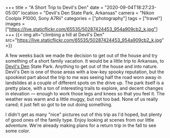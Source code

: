 +++
title = "A Short Trip to Devil's Den"
date = "2020-09-04T18:27:23-05:00"
location = "Devil's Den State Park, Arkansas"
camera = "Nikon Coolpix P1000, Sony A7Rii"
categories = ["photography"]
tags = ["travel"]
images = ["https://live.staticflickr.com/65535/50287424453_954a909cb2_k.jpg"]
+++
{{< img alt="climbing a hill at Devil's Den" src="https://live.staticflickr.com/65535/50287424453_954a909cb2_k.jpg" >}}
<!--more-->
A few weeks back we made the decision to get out of the house and try something of a short family vacation. It would be a little trip to Arkansas, to [Devil's Den](https://www.amazon.com/Incident-Devils-story-Terry-Lovelace/dp/0692072012) State Park. Anything to get out of the house and into nature. Devil's Den is one of those areas with a low-key spooky reputation, but the spookiest part about the trip to me was seeing half the road worn away in landslides at a couple of different spots on the drive up. The park itself is a pretty place, with a ton of interesting trails to explore, and decent changes in elevation — enough to work those legs and knees so that you feel it. The weather was warm and a little muggy, but not too bad. None of us really cared; it just felt so got to be out doing something. 

I didn't get as many "nice" pictures out of this trip as I'd hoped, but plenty of good ones of the family type. Enjoy looking at scenes from our little adventure. We're already making plans for a return trip in the fall to see some color.

<div id="gallery">
		<img alt="" src="https://live.staticflickr.com/65535/50287436678_2f8bd9bb0a.jpg"
			data-image="https://live.staticflickr.com/65535/50287436678_56842bf516_k.jpg">
		<img alt="" src="https://live.staticflickr.com/65535/50287424453_17bb4caf86.jpg"
			data-image="https://live.staticflickr.com/65535/50287424453_954a909cb2_k.jpg">
		<img alt="" src="https://live.staticflickr.com/65535/50287424943_ce288463df.jpg"
			data-image="https://live.staticflickr.com/65535/50287424943_e515604266_k.jpg">
		<img alt="" src="https://live.staticflickr.com/65535/50288247852_01b3dfc93f.jpg"
			data-image="https://live.staticflickr.com/65535/50288247852_41d75d4ca4_k.jpg">
		<img alt="" src="https://live.staticflickr.com/65535/50287420893_5c436d2513.jpg"
			data-image = "https://live.staticflickr.com/65535/50287420893_0de6ae64e5_o.jpg">
		<img alt="" src="https://live.staticflickr.com/65535/50287427888_9bb2177862.jpg"
			data-image="https://live.staticflickr.com/65535/50287427888_fb0467dc3c_k.jpg">
		<img alt="" src="https://live.staticflickr.com/65535/50288247417_d0ca5fce88.jpg"
			data-image = "https://live.staticflickr.com/65535/50288247417_6192c746a6_o.jpg">
		<img alt="" src="https://live.staticflickr.com/65535/50287420753_065a0a51cf.jpg"
			data-image = "https://live.staticflickr.com/65535/50287420753_ebe8a1835f_o.jpg">
		<img alt="" src="https://live.staticflickr.com/65535/50288255842_c7c8954992.jpg"
			data-image="https://live.staticflickr.com/65535/50288255842_317e53d3dd_k.jpg">
		<img alt="" src="https://live.staticflickr.com/65535/50288268547_37beff44ac.jpg"
			data-image="https://live.staticflickr.com/65535/50288268547_0a86c66fd9_k.jpg">
		<img alt="" src="https://live.staticflickr.com/65535/50288259567_de107a1d64.jpg"
			data-image="https://live.staticflickr.com/65535/50288259567_227025a05a_k.jpg">
		<img alt="" src="https://live.staticflickr.com/65535/50288249842_cd7199d0f1.jpg"
			data-image="https://live.staticflickr.com/65535/50288249842_1b2e4d50cb_k.jpg">
		<img alt="" src="https://live.staticflickr.com/65535/50288095091_b2c8235eb5.jpg"
			data-image = "https://live.staticflickr.com/65535/50288095091_6fea47d79e_o.jpg">
		<img alt="" src="https://live.staticflickr.com/65535/50288260147_963e029d25.jpg"
			data-image="https://live.staticflickr.com/65535/50288260147_d6019f1dee_k.jpg">
		<img alt="" src="https://live.staticflickr.com/65535/50288252997_6e08a35f84.jpg"
			data-image="https://live.staticflickr.com/65535/50288252997_38b7d1a87f_k.jpg">
		<img alt="" src="https://live.staticflickr.com/65535/50288116831_74839ef804.jpg"
			data-image="https://live.staticflickr.com/65535/50288116831_f6d6a761e0_k.jpg">
		<img alt="" src="https://live.staticflickr.com/65535/50287420433_00d71c6f5b.jpg"
			data-image = "https://live.staticflickr.com/65535/50287420433_f887b00413_o.jpg">
		<img alt="" src="https://live.staticflickr.com/65535/50287420358_19f36faeb8.jpg"
			data-image="https://live.staticflickr.com/65535/50287420358_b260a4143d_k.jpg">
		<img alt="" src="https://live.staticflickr.com/65535/50287441078_320b7c415e.jpg"
			data-image="https://live.staticflickr.com/65535/50287441078_7c37a4ed59_k.jpg">
		<img alt="" src="https://live.staticflickr.com/65535/50288269072_a915c3fa9a.jpg"
			data-image="https://live.staticflickr.com/65535/50288269072_db90f459c4_k.jpg">
		<img alt="" src="https://live.staticflickr.com/65535/50288097666_08426552e3.jpg"
			data-image="https://live.staticflickr.com/65535/50288097666_a693d26070_k.jpg">
		<img alt="" src="https://live.staticflickr.com/65535/50288096326_3d99cc715f.jpg"
			data-image="https://live.staticflickr.com/65535/50288096326_62ec6d5e2e_k.jpg">
		<img alt="" src="https://live.staticflickr.com/65535/50288097096_7eeb43882a.jpg"
			data-image = "https://live.staticflickr.com/65535/50288097096_5a6c6c6b2f_o.jpg">
		<img alt="" src="https://live.staticflickr.com/65535/50287430913_382fa5672a.jpg"
			data-image="https://live.staticflickr.com/65535/50287430913_bd696afcc9_k.jpg">
		<img alt="" src="https://live.staticflickr.com/65535/50288095206_3c5412ce90.jpg"
			data-image = "https://live.staticflickr.com/65535/50288095206_8d33daae53_o.jpg">
		<img alt="" src="https://live.staticflickr.com/65535/50288096946_44cea01cd7.jpg"
			data-image="https://live.staticflickr.com/65535/50288096946_cb5fc20b93_k.jpg">
		<img alt="" src="https://live.staticflickr.com/65535/50288094746_f31f1d47c5.jpg"
			data-image = "https://live.staticflickr.com/65535/50288094746_4aa45ca43b_o.jpg">
		<img alt="" src="https://live.staticflickr.com/65535/50288095036_7184d7215c.jpg"
			data-image = "https://live.staticflickr.com/65535/50288095036_f79e72e1f6_o.jpg">
		<img alt="" src="https://live.staticflickr.com/65535/50288246877_078dc223ca.jpg"
			data-image = "https://live.staticflickr.com/65535/50288246877_f6b876a562_o.jpg">
		<img alt="" src="https://live.staticflickr.com/65535/50287420958_b39f0557d5.jpg"
			data-image = "https://live.staticflickr.com/65535/50287420958_199fb2e149_o.jpg">
</div>
